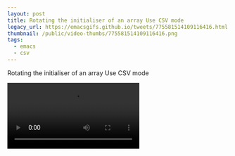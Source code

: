 ```yaml
---
layout: post
title: Rotating the initialiser of an array Use CSV mode
legacy_url: https://emacsgifs.github.io/tweets/775581514109116416.html
thumbnail: /public/video-thumbs/775581514109116416.png
tags:
  - emacs
  - csv
---
```


Rotating the initialiser of an array Use CSV mode

<video controls autoplay loop>
  <source src="/public/videos/775581514109116416.mp4" type="video/mp4">
    Sorry your browser does not support the video tag, maybe time to upgrade?
</video>
